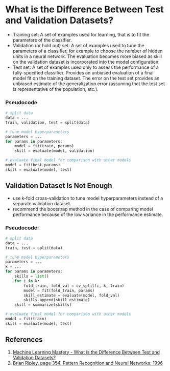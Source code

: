 # What is the Difference Between Test and Validation Datasets?

* Training set: A set of examples used for learning, that is to fit the parameters of the classifier.
* Validation (or hold out) set: A set of examples used to tune the parameters of a classifier, for example to choose the number of hidden units in a neural network. The evaluation becomes more biased as skill on the validation dataset is incorporated into the model configuration.
* Test set: A set of examples used only to assess the performance of a fully-specified classifier. Provides an unbiased evaluation of a final model fit on the training dataset. The error on the test set provides an unbiased estimate of the generalization error (assuming that the test set is representative of the population, etc.).

### Pseudocode

```python
# split data
data = ...
train, validation, test = split(data)

# tune model hyperparameters
parameters = ...
for params in parameters:
	model = fit(train, params)
	skill = evaluate(model, validation)

# evaluate final model for comparison with other models
model = fit(best_params)
skill = evaluate(model, test)
```

## Validation Dataset Is Not Enough

* use k-fold cross-validation to tune model hyperparameters instead of a separate validation dataset.
* recommend the bootstrap method in the case of comparing model performance because of the low variance in the performance estimate.

### Pseudocode:

```python
# split data
data = ...
train, test = split(data)

# tune model hyperparameters
parameters = ...
k = ...
for params in parameters:
	skills = list()
	for i in k:
		fold_train, fold_val = cv_split(i, k, train)
		model = fit(fold_train, params)
		skill_estimate = evaluate(model, fold_val)
		skills.append(skill_estimate)
	skill = summarize(skills)

# evaluate final model for comparison with other models
model = fit(train)
skill = evaluate(model, test)
```

## References

1. [Machine Learning Mastery - What is the Difference Between Test and Validation Datasets?](https://machinelearningmastery.com/difference-test-validation-datasets/)
2. [Brian Ripley, page 354, Pattern Recognition and Neural Networks, 1996](https://www.amazon.com/dp/0521717701?tag=inspiredalgor-20)